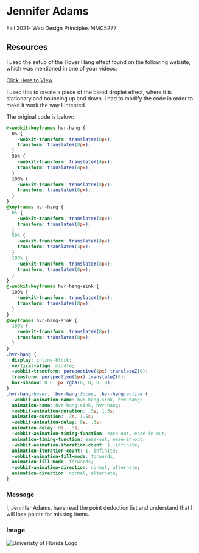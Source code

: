 # Jennifer Adams
Fall 2021- Web Design Principles MMC5277

## Resources
I used the setup of the Hover Hang effect found on the following website, which was mentioned in one of your videos:

[Click Here to View](https://ianlunn.github.io/Hover/ 
)

I used this to create a piece of the blood droplet effect, where it is stationary and bouncing up and down. I had to modify the code in order to make it work the way I intented. 

The original code is below:

``` css
@-webkit-keyframes hvr-hang {
  0% {
    -webkit-transform: translateY(8px);
    transform: translateY(8px);
  }
  50% {
    -webkit-transform: translateY(4px);
    transform: translateY(4px);
  }
  100% {
    -webkit-transform: translateY(8px);
    transform: translateY(8px);
  }
}
@keyframes hvr-hang {
  0% {
    -webkit-transform: translateY(8px);
    transform: translateY(8px);
  }
  50% {
    -webkit-transform: translateY(4px);
    transform: translateY(4px);
  }
  100% {
    -webkit-transform: translateY(8px);
    transform: translateY(8px);
  }
}
@-webkit-keyframes hvr-hang-sink {
  100% {
    -webkit-transform: translateY(8px);
    transform: translateY(8px);
  }
}
@keyframes hvr-hang-sink {
  100% {
    -webkit-transform: translateY(8px);
    transform: translateY(8px);
  }
}
.hvr-hang {
  display: inline-block;
  vertical-align: middle;
  -webkit-transform: perspective(1px) translateZ(0);
  transform: perspective(1px) translateZ(0);
  box-shadow: 0 0 1px rgba(0, 0, 0, 0);
}
.hvr-hang:hover, .hvr-hang:focus, .hvr-hang:active {
  -webkit-animation-name: hvr-hang-sink, hvr-hang;
  animation-name: hvr-hang-sink, hvr-hang;
  -webkit-animation-duration: .3s, 1.5s;
  animation-duration: .3s, 1.5s;
  -webkit-animation-delay: 0s, .3s;
  animation-delay: 0s, .3s;
  -webkit-animation-timing-function: ease-out, ease-in-out;
  animation-timing-function: ease-out, ease-in-out;
  -webkit-animation-iteration-count: 1, infinite;
  animation-iteration-count: 1, infinite;
  -webkit-animation-fill-mode: forwards;
  animation-fill-mode: forwards;
  -webkit-animation-direction: normal, alternate;
  animation-direction: normal, alternate;
}
```

### Message 
I, Jennifer Adams, have read the point deduction list and understand that I will lose points for missing items.

### Image
![Univeristy of Florida Logo](https://identity.ufl.edu/wp-content/uploads/2015/10/Primary_card.jpg)